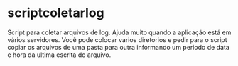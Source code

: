 # scriptcoletarlog
Script para coletar arquivos de log. Ajuda muito quando a aplicação está em vários servidores.
Você pode colocar varios diretorios e pedir para o script copiar os arquivos de uma pasta para outra informando um periodo de data e hora da ultima escrita do arquivo.
